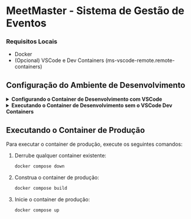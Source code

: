 # MeetMaster - Sistema de Gestão de Eventos

### Requisitos Locais

- Docker
- (Opcional) VSCode e Dev Containers (ms-vscode-remote.remote-containers)

## Configuração do Ambiente de Desenvolvimento

<details>
<summary><strong>Configurando o Container de Desenvolvimento com VSCode</strong></summary>

Siga estes passos para configurar um container de desenvolvimento com todas as ferramentas e dependências necessárias para o projeto.

1. Construa as variáveis de ambiente do container de desenvolvimento:
    ```sh
    bash ./.devcontainer/scripts/setup_build_env_vars.sh
    ```

2. Abra o projeto no VSCode.

3. Use o palette de comandos (Ctrl+Shift+P) e selecione:
    ```
    Dev Container: Open Folder in Container
    ```

4. Aguarde a construção do container. Após a conclusão, configure/entre no ambiente virtual:
    ```sh
    venv
    ```

</details>

<details>
<summary><strong>Executando o Container de Desenvolvimento sem o VSCode Dev Containers</strong></summary>

Se você preferir não usar o VSCode Dev Containers, você pode executar o container de desenvolvimento diretamente usando o Docker:

1. Navegue até o diretório `.devcontainer` e configure as variáveis de ambiente:
    ```sh
    cd .devcontainer && bash ./scripts/setup_build_env_vars.sh
    ```

2. Execute o container de desenvolvimento:
    ```sh
    docker compose -f docker-compose-dev.yml run dev zsh
    ```

3. Quando o container estiver em execução, ative o ambiente virtual:
    ```sh
    venv
    ```

4. Execute os testes com:
    ```sh
    pytest meetmaster -n auto
    ```

5. Ou execute o servidor com:
    ```sh
    python meetmaster/manage.py runserver [PORT - opcional]
    ```

</details>

## Executando o Container de Produção

Para executar o container de produção, execute os seguintes comandos:

1. Derrube qualquer container existente:
    ```sh
    docker compose down
    ```

2. Construa o container de produção:
    ```sh
    docker compose build
    ```

3. Inicie o container de produção:
    ```sh
    docker compose up
    ```
